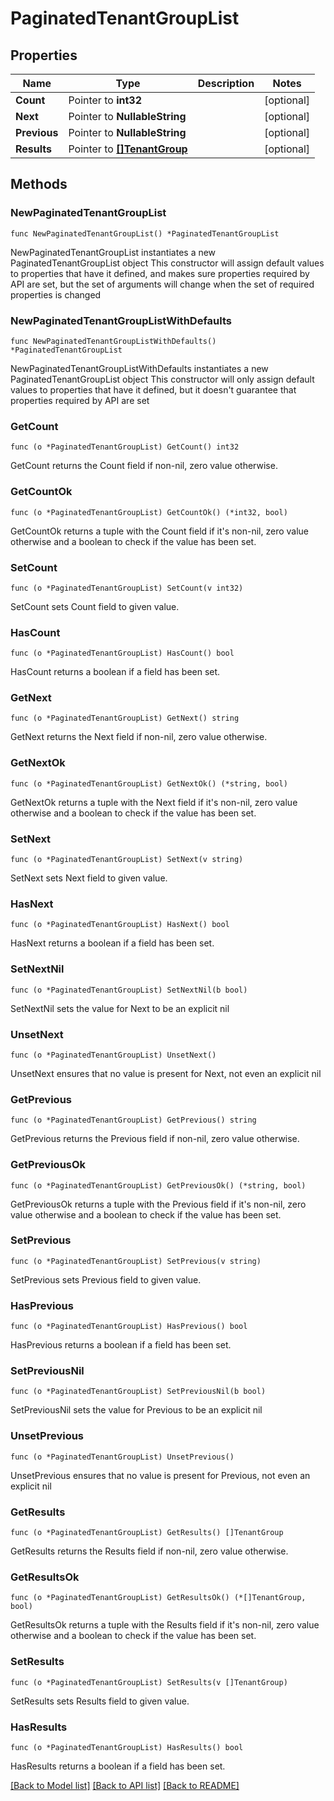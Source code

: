 # PaginatedTenantGroupList

## Properties

Name | Type | Description | Notes
------------ | ------------- | ------------- | -------------
**Count** | Pointer to **int32** |  | [optional] 
**Next** | Pointer to **NullableString** |  | [optional] 
**Previous** | Pointer to **NullableString** |  | [optional] 
**Results** | Pointer to [**[]TenantGroup**](TenantGroup.md) |  | [optional] 

## Methods

### NewPaginatedTenantGroupList

`func NewPaginatedTenantGroupList() *PaginatedTenantGroupList`

NewPaginatedTenantGroupList instantiates a new PaginatedTenantGroupList object
This constructor will assign default values to properties that have it defined,
and makes sure properties required by API are set, but the set of arguments
will change when the set of required properties is changed

### NewPaginatedTenantGroupListWithDefaults

`func NewPaginatedTenantGroupListWithDefaults() *PaginatedTenantGroupList`

NewPaginatedTenantGroupListWithDefaults instantiates a new PaginatedTenantGroupList object
This constructor will only assign default values to properties that have it defined,
but it doesn't guarantee that properties required by API are set

### GetCount

`func (o *PaginatedTenantGroupList) GetCount() int32`

GetCount returns the Count field if non-nil, zero value otherwise.

### GetCountOk

`func (o *PaginatedTenantGroupList) GetCountOk() (*int32, bool)`

GetCountOk returns a tuple with the Count field if it's non-nil, zero value otherwise
and a boolean to check if the value has been set.

### SetCount

`func (o *PaginatedTenantGroupList) SetCount(v int32)`

SetCount sets Count field to given value.

### HasCount

`func (o *PaginatedTenantGroupList) HasCount() bool`

HasCount returns a boolean if a field has been set.

### GetNext

`func (o *PaginatedTenantGroupList) GetNext() string`

GetNext returns the Next field if non-nil, zero value otherwise.

### GetNextOk

`func (o *PaginatedTenantGroupList) GetNextOk() (*string, bool)`

GetNextOk returns a tuple with the Next field if it's non-nil, zero value otherwise
and a boolean to check if the value has been set.

### SetNext

`func (o *PaginatedTenantGroupList) SetNext(v string)`

SetNext sets Next field to given value.

### HasNext

`func (o *PaginatedTenantGroupList) HasNext() bool`

HasNext returns a boolean if a field has been set.

### SetNextNil

`func (o *PaginatedTenantGroupList) SetNextNil(b bool)`

 SetNextNil sets the value for Next to be an explicit nil

### UnsetNext
`func (o *PaginatedTenantGroupList) UnsetNext()`

UnsetNext ensures that no value is present for Next, not even an explicit nil
### GetPrevious

`func (o *PaginatedTenantGroupList) GetPrevious() string`

GetPrevious returns the Previous field if non-nil, zero value otherwise.

### GetPreviousOk

`func (o *PaginatedTenantGroupList) GetPreviousOk() (*string, bool)`

GetPreviousOk returns a tuple with the Previous field if it's non-nil, zero value otherwise
and a boolean to check if the value has been set.

### SetPrevious

`func (o *PaginatedTenantGroupList) SetPrevious(v string)`

SetPrevious sets Previous field to given value.

### HasPrevious

`func (o *PaginatedTenantGroupList) HasPrevious() bool`

HasPrevious returns a boolean if a field has been set.

### SetPreviousNil

`func (o *PaginatedTenantGroupList) SetPreviousNil(b bool)`

 SetPreviousNil sets the value for Previous to be an explicit nil

### UnsetPrevious
`func (o *PaginatedTenantGroupList) UnsetPrevious()`

UnsetPrevious ensures that no value is present for Previous, not even an explicit nil
### GetResults

`func (o *PaginatedTenantGroupList) GetResults() []TenantGroup`

GetResults returns the Results field if non-nil, zero value otherwise.

### GetResultsOk

`func (o *PaginatedTenantGroupList) GetResultsOk() (*[]TenantGroup, bool)`

GetResultsOk returns a tuple with the Results field if it's non-nil, zero value otherwise
and a boolean to check if the value has been set.

### SetResults

`func (o *PaginatedTenantGroupList) SetResults(v []TenantGroup)`

SetResults sets Results field to given value.

### HasResults

`func (o *PaginatedTenantGroupList) HasResults() bool`

HasResults returns a boolean if a field has been set.


[[Back to Model list]](../README.md#documentation-for-models) [[Back to API list]](../README.md#documentation-for-api-endpoints) [[Back to README]](../README.md)


